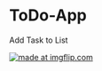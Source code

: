 # ToDo-App

Add Task to List

<a href="https://imgflip.com/gif/3extrg"><img src="https://i.imgflip.com/3extrg.gif" title="made at imgflip.com"/></a>
